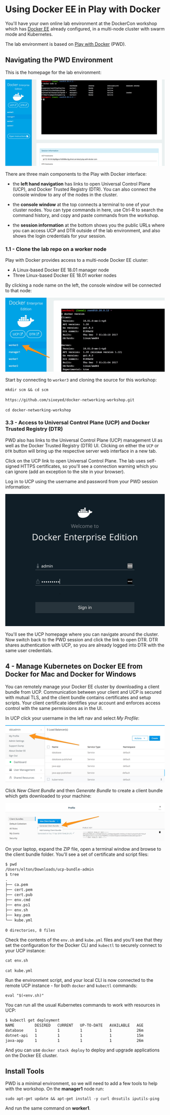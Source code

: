 # Using Docker EE in Play with Docker

You'll have your own online lab environment at the DockerCon workshop which has [Docker EE](https://www.docker.com/enterprise-edition) already configured, in a multi-node cluster with swarm mode and Kubernetes.

The lab environment is based on [Play with Docker]() (PWD).

## Navigating the PWD Environment

This is the homepage for the lab environment:

![](img/pwd/pwd-home.jpg)

There are three main components to the Play with Docker interface:

- the **left hand navigation** has links to open Universal Control Plane (UCP), and Docker Trusted Registry (DTR). You can also connect the console window to any of the nodes in the cluster.

- the **console window** at the top connects a terminal to one of your cluster nodes. You can type commands in here, use Ctrl-R to search the command history, and copy and paste commands from the workshop.

- the **session information** at the bottom shows you the public URLs where you can access UCP and DTR outside of the lab environment, and also shows the login credentials for your session.

### 1.1 - Clone the lab repo on a worker node

Play with Docker provides access to a multi-node Docker EE cluster:

* A Linux-based Docker EE 18.01 manager node
* Three Linux-based Docker EE 18.01 worker nodes

By clicking a node name on the left, the console window will be connected to that node:

![](/img/pwd/pwd-console.jpg)

Start by connecting to `worker3` and cloning the source for this workshop:

```
mkdir scm && cd scm

https://github.com/sixeyed/docker-networking-workshop.git

cd docker-networking-workshop
```

### 3.3 - Access to Universal Control Plane (UCP) and Docker Trusted Registry (DTR)

PWD also has links to the Universal Control Plane (UCP) management UI as well as the Docker Trusted Registry (DTR) UI. Clicking on either the `UCP` or `DTR` button will bring up the respective server web interface in a new tab.

Click on the UCP link to open Universal Control Plane. The lab uses self-signed HTTPS certificates, so you'll see a connection warning which you can ignore (add an exception to the site in your browser).

Log in to UCP using the username and password from your PWD session information:

![](/img/pwd/ucp-login.jpg)

You'll see the UCP homepage where you can navigate around the cluster. Now switch back to the PWD session and click the link to open DTR. DTR shares authentication with UCP, so you are already logged into DTR with the same user credentials.

## <a name="3"></a> 4 - Manage Kubernetes on Docker EE from Docker for Mac and Docker for Windows

You can remotely manage your Docker EE cluster by downloading a client bundle from UCP. Communication between your client and UCP is secured with mutual TLS, and the client bundle contains certificates and setup scripts. Your client certificate identifies your account and enforces access control with the same permissions as in the UI.

In UCP click your username in the left nav and select _My Profile_:

![](/img/pwd/ucp-user-profile.jpg)

Click _New Client Bundle_ and then _Generate Bundle_ to create a client bundle which gets downloaded to your machine:

![](/img/pwd/ucp-user-profile-2.jpg)

On your laptop, expand the ZIP file, open a terminal window and browse to the client bundle folder. You'll see a set of certificate and script files:

```
$ pwd
/Users/elton/Downloads/ucp-bundle-admin
$ tree
.
├── ca.pem
├── cert.pem
├── cert.pub
├── env.cmd
├── env.ps1
├── env.sh
├── key.pem
└── kube.yml

0 directories, 8 files
```

Check the contents of the `env.sh` and `kube.yml` files and you'll see that they set the configuration for the Docker CLI and `kubectl` to securely connect to your UCP instance:

```
cat env.sh

cat kube.yml
```

Run the environment script, and your local CLI is now connected to the remote UCP instance - for both `docker` and `kubectl` commands:

```
eval "$(<env.sh)"
```

You can run all the usual Kubernetes commands to work with resources in UCP:

```
$ kubectl get deployment
NAME         DESIRED   CURRENT   UP-TO-DATE   AVAILABLE   AGE
database     1         1         1            1           26m
dotnet-api   1         1         1            1           15m
java-app     1         1         1            1           26m
```

And you can use `docker stack deploy` to deploy and upgrade applications on the Docker EE cluster.


## Install Tools

PWD is a minimal environment, so we will need to add a few tools to help with the workshop. On the **manager1** node run:

```
sudo apt-get update && apt-get install -y curl dnsutils iputils-ping
```

And run the same command on **worker1**.